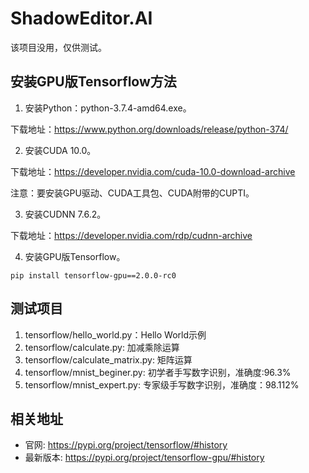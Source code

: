 # ShadowEditor.AI

该项目没用，仅供测试。

## 安装GPU版Tensorflow方法

1. 安装Python：python-3.7.4-amd64.exe。

下载地址：https://www.python.org/downloads/release/python-374/

2. 安装CUDA 10.0。

下载地址：https://developer.nvidia.com/cuda-10.0-download-archive

注意：要安装GPU驱动、CUDA工具包、CUDA附带的CUPTI。

3. 安装CUDNN 7.6.2。

下载地址：https://developer.nvidia.com/rdp/cudnn-archive

4. 安装GPU版Tensorflow。

```
pip install tensorflow-gpu==2.0.0-rc0
```

## 测试项目

1. tensorflow/hello_world.py：Hello World示例
2. tensorflow/calculate.py: 加减乘除运算
3. tensorflow/calculate_matrix.py: 矩阵运算
2. tensorflow/mnist_beginer.py: 初学者手写数字识别，准确度:96.3%
3. tensorflow/mnist_expert.py: 专家级手写数字识别，准确度：98.112%

## 相关地址

* 官网: https://pypi.org/project/tensorflow/#history
* 最新版本: https://pypi.org/project/tensorflow-gpu/#history